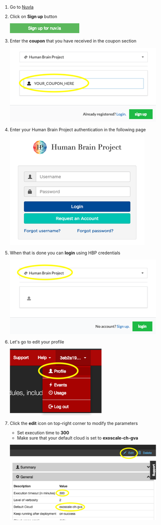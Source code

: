 1) Go to [Nuvla](https://nuv.la)

2) Click on **Sign up** button

    ![signup](images/signup.png)

3) Enter the **coupon** that you have received in the coupon section

    ![insert_coupon](images/hbp.png)

4) Enter your Human Brain Project authentication in the following page

    ![hbp_authentication](images/hbp_cert.png)

5) When that is done you can **login** using HBP credentials

    ![nuvla_login](images/login.png)

6) Let's go to edit your profile

    ![edit_profile](images/edit_profile.png)

7) Click the **edit** icon on top-right corner to modify the parameters
    - Set execution time to **300**
    - Make sure that your default cloud is set to **exoscale-ch-gva**

    ![change_timeout](images/timeout.png)
